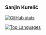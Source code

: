 ### Sanjin Kurelić

[![GitHub stats](https://github-readme-stats-rouge-seven-51.vercel.app/api?username=SanjinKurelic&count_private=true&show_icons=true&theme=transparent)](https://github-readme-stats-rouge-seven-51.vercel.app/api?username=SanjinKurelic&count_private=true&show_icons=true&theme=transparent)

[![Top Languages](https://github-readme-stats-rouge-seven-51.vercel.app/api/top-langs/?username=SanjinKurelic&hide=ShaderLab)](https://github-readme-stats-rouge-seven-51.vercel.app/api/top-langs/?username=SanjinKurelic&hide=ShaderLab&theme=transparent&hide_progress=true)

